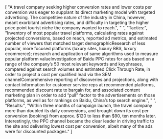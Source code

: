 [
    "A travel company seeking higher conversion rates and lower costs per conversion was eager to supplant its direct marketing model with targeted advertising. The competitive nature of the industry in China, however, meant exorbitant advertising rates, and difficulty in targeting the higher price point tourist niche the company wanted to reach.",
    " ",
    "Tactics:",
    "Inventory of most popular travel platforms, calculating rates against projected conversions, based on reach, reported ad metrics, and estimated number of viewers that matched target demographicResearch of less popular, more focused platforms (luxury sites, luxury BBS, luxury ecommerce); research and application of same algorithms used to measure popular platform valueInvestigation of Baidu PPC rates for ads based on a range of the company’s 50 most relevant keywords and keyphrases, compared against search volumes and estimated Click Through Rate, in order to project a cost per qualified lead via the SEM channelComprehensive reporting of discoveries and projections, along with contact information for customer service reps at recommended platforms, recommended discount rate to bargain for, and associated content marketing plan in order to add “pull” factor to the advertisements on those platforms, as well as for rankings on Baidu, China’s top search engine.",
    " ",
    "Results:",
    "Within three months of campaign launch, the travel company more than doubled its daily conversions, and brought down its cost per conversion (booking) from approx. $120 to less than $90, ten months later. Interestingly, the PPC channel became the clear leader in driving traffic to the site and delivering lowest cost per conversion, albeit many of the ads were for discounted packages."
]